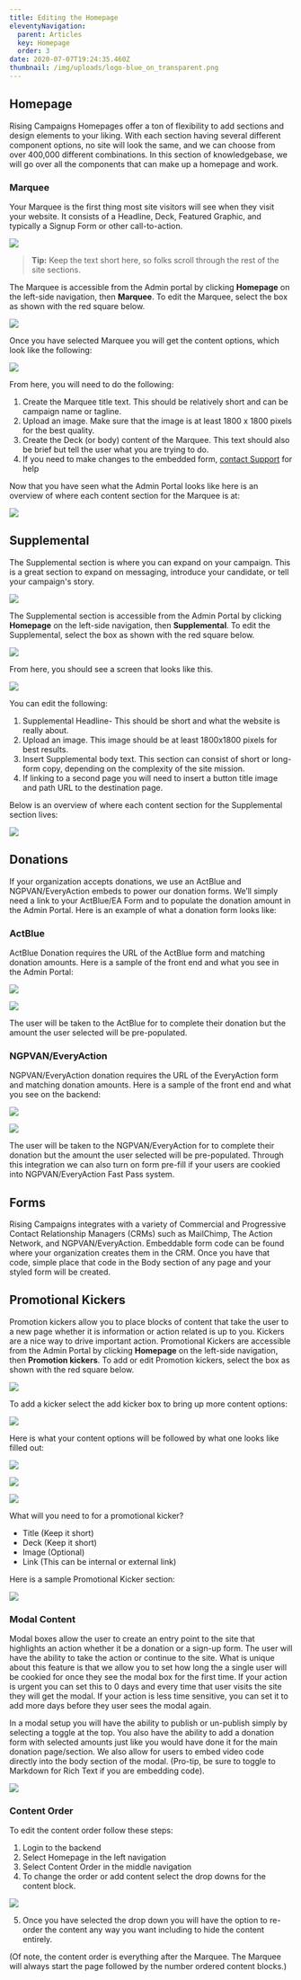 ```yaml
---
title: Editing the Homepage
eleventyNavigation:
  parent: Articles
  key: Homepage
  order: 3
date: 2020-07-07T19:24:35.460Z
thumbnail: /img/uploads/logo-blue_on_transparent.png
---
```

## Homepage

Rising Campaigns Homepages offer a ton of flexibility to add sections and design elements to your liking. With each section having several different component options, no site will look the same, and we can choose from over 400,000 different combinations.  In this section of knowledgebase, we will go over all the components that can make up a homepage and work. 

### Marquee

Your Marquee is the first thing most site visitors will see when they visit your website. It consists of a Headline, Deck, Featured Graphic, and typically a Signup Form or other call-to-action. 

![](https://lh4.googleusercontent.com/ZfLRdAfc3arqZ75Mzw_YO1koA_HHqn2gHgT3GEcEydZ3qgwgz22yvsTiBvaTxOfddn_qNMKTbneAuFTx0lhC1dIy1w843i9LQerpGGSme7Hq4dRUvB7ipYrwh58e4GOh6ar5J0x8)

> **Tip:** Keep the text short here, so folks scroll through the rest of the site sections.

The Marquee is accessible from the Admin portal by clicking **Homepage** on the left-side navigation, then **Marquee**. To edit the Marquee, select the box as shown with the red square below.

![](https://lh3.googleusercontent.com/eBC8tP1HGl31yWDKrkMWM9lJ9WVt57-9NU-mxHUihPEK45juMsLDFh41b7zJZClgSNEWGZtjKd_EbOIVzo5XXmbXu7Qeq2LFBP4ki5lZDrBsiLbqM0biGrFfYobirbS-dDUSE-yR)

Once you have selected Marquee you will get the content options, which look like the following:

![](https://lh6.googleusercontent.com/p4Q6noaJICRFJPJuT9b_HXS1S2pd0qjPiuvC2bBq_N4qN0anf-KApvrRUTvQga7xr7yoWwOm0505Xdkfb5Pj8C-IJxTdmlH9ypS0D61b2bTDJrYCgA5_inWM8HR71MxEX4z-YEK_)

From here, you will need to do the following:

1. Create the Marquee title text. This should be relatively short and can be campaign name or tagline.
2. Upload an image. Make sure that the image is at least 1800 x 1800 pixels for the best quality.
3. Create the Deck (or body) content of the Marquee. This text should also be brief but tell the user what you are trying to do. 
4. If you need to make changes to the embedded form, [contact Support](mailto:support@risingcampaigns.com) for help

Now that you have seen what the Admin Portal looks like here is an overview of where each content section for the Marquee is at:

![](https://lh4.googleusercontent.com/F7Su5s3goPvaTakO06vujraWmXD-b-FAZpECSrHrICm6xD_27Xk-iWWeZ3aNVKnByOgjB1_Fz1CuLhanBBKTTCrjdqoZlrwtDB-bZdwIWQTtJBPOwGB_SokQxeRtSOdQGVPUX5Cj)

## Supplemental

The Supplemental section is where you can expand on your campaign. This is a great section to expand on messaging, introduce your candidate, or tell your campaign's story. 

![](https://lh6.googleusercontent.com/S70xgo5JAE7yKgf-39Y9O0KmXTVqsgeadPCG0REkwVf12iP04j3bKse9t_h46zBiiC_humJu-8qh2ZYgYrhpoJAImgqE-UrVj-EZvsaHRhjCjEI1MhxOOgNcNtxrPe-IikPR4XwS)

The Supplemental section is accessible from the Admin Portal by clicking **Homepage** on the left-side navigation, then **Supplemental**. To edit the Supplemental, select the box as shown with the red square below.

![](https://lh5.googleusercontent.com/FmFcK8yEv1Trj87j5Gj8CKQPE5bDvL5JBgpEG2QVbbwanYF5fmIad-qHifIMPC6KQnoCu8HOTfvN6sApp8sI3MORKoDLovpvGu2lx7wfnWoWYxWa6HAv_se-osflYzRjUYw2P-4y)

From here, you should see a screen that looks like this.

![](https://lh3.googleusercontent.com/heqzEaJF6fswcT6YF45ZW93y2QCOPjqk3u682n4c2NVUei-lsQskbPIDsSo0KAsu7sRBvWLeHkkQ8_oZGX-PiN3Hi0HAM_v1i0tyrIx26jIFY36CmkszddtqfFsAOrL4WHcE0rU6)

You can edit the following:

1. Supplemental Headline- This should be short and what the website is really about.
2. Upload an image. This image should be at least 1800x1800 pixels for best results.
3. Insert Supplemental body text. This section can consist of short or long-form copy, depending on the complexity of the site mission.
4. If linking to a second page you will need to insert a button title image and path URL to the destination page.

Below is an overview of where each content section for the Supplemental section lives: 

![](https://lh5.googleusercontent.com/2YRe5N-Din3ENriCMp3fCIu7tpbFWpXM78MnygWAbZdpvyvQxha9Ls55FyJPVrKwRESMR1rJzmlV96HDvK2PJ7ygkLa08ZiVYdh5Noy6zjLCgvATVzJek_YzImkaX_oHkCZLjnUf)

## Donations

If your organization accepts donations, we use an ActBlue and NGPVAN/EveryAction embeds to power our donation forms. We’ll simply need a link to your ActBlue/EA Form and to populate the donation amount in the Admin Portal. Here is an example of what a donation form looks like:

### **ActBlue**

ActBlue Donation requires the URL of the ActBlue form and matching donation amounts. Here is a sample of the front end and what you see in the Admin Portal:

  ![](/img/uploads/screen-shot-2020-07-17-at-1.52.35-pm.png)

  ![](/img/uploads/content_manager-3-.png)

  The user will be taken to the ActBlue for to complete their donation but the amount the user selected will be pre-populated. 

### NGPVAN/EveryAction

NGPVAN/EveryAction donation requires the URL of the EveryAction form and matching donation amounts. Here is a sample of the front end and what you see on the backend:

  ![](/img/uploads/screen-shot-2020-07-17-at-1.52.35-pm.png)

  ![](/img/uploads/content_manager-2-.png)

The user will be taken to the NGPVAN/EveryAction for to complete their donation but the amount the user selected will be pre-populated. Through this integration we can also turn on form pre-fill if your users are cookied into NGPVAN/EveryAction Fast Pass system. 

## Forms

Rising Campaigns integrates with a variety of Commercial and Progressive Contact Relationship Managers (CRMs) such as MailChimp, The Action Network, and NGPVAN/EveryAction. Embeddable form code can be found where your organization creates them in the CRM. Once you have that code, simple place that code in the Body section of any page and your styled form will be created.

## Promotional Kickers

Promotion kickers allow you to place blocks of content that take the user to a new page whether it is information or action related is up to you. Kickers are a nice way to drive important action. Promotional Kickers are accessible from the Admin Portal by clicking **Homepage** on the left-side navigation, then **Promotion kickers**. To add or edit Promotion kickers, select the box as shown with the red square below.

![](/img/uploads/content_manager-4-.png)

To add a kicker select the add kicker box to bring up more content options:

![](/img/uploads/content_manager-5-.png)

Here is what your content options will be followed by what one looks like filled out:

![](/img/uploads/screen-shot-2020-07-17-at-2.16.17-pm.png)

![](/img/uploads/screen-shot-2020-07-17-at-2.16.36-pm.png)

![](/img/uploads/screen-shot-2020-07-17-at-2.16.42-pm.png)

What will you need to for a promotional kicker?

* Title (Keep it short)
* Deck (Keep it short)
* Image (Optional)
* Link (This can be internal or external link)

Here is a sample Promotional Kicker section:

![](/img/uploads/screen-shot-2020-07-17-at-2.21.13-pm.png)

### Modal Content

Modal boxes allow the user to create an entry point to the site that highlights an action whether it be a donation or a sign-up form. The user will have the ability to take the action or continue to the site. What is unique about this feature is that we allow you to set how long the a single user will be cookied for once they see the modal box for the first time. If your action is urgent you can set this to 0 days and every time that user visits the site they will get the modal. If your action is less time sensitive, you can set it to add more days before they user sees the modal again. 

In a modal setup you will have the ability to publish or un-publish simply by selecting a toggle at the top. You also have the ability to add a donation form with selected amounts just like you would have done it for the main donation page/section. We also allow for users to embed video code directly into the body section of the modal. (Pro-tip, be sure to toggle to Markdown for Rich Text if you are embedding code). 

![](/img/uploads/content-manager-modal.png)



### Content Order

To edit the content order follow these steps:

1. Login to the backend
2. Select Homepage in the left navigation
3. Select Content Order in the middle navigation
4. To change the order or add content select the drop downs for the content block. 

![](https://lh3.googleusercontent.com/xqrNCQJiQ_HpFodsP3eKPzvF1J2CrvPLFJ7uTTuiJPhHMW_kZY7QyUUSHL6Eb8dATPqeCvfMEu81v-vNwqEPDNciGQO0gYFQFpsdxUaEWaT_HOjSM5izhhIy_DfcskD9YXo3DZas)

5. Once you have selected the drop down you will have the option to re-order the content any way you want including to hide the content entirely. 



(Of note, the content order is everything after the Marquee. The Marquee will always start the page followed by the number ordered content blocks.)